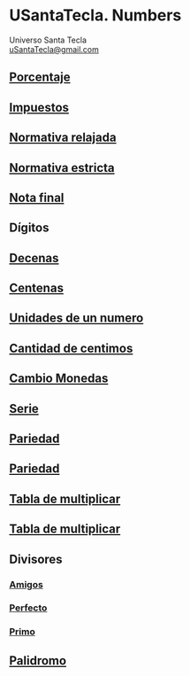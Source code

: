 # USantaTecla. Numbers
Universo Santa Tecla  
[uSantaTecla@gmail.com](mailto:uSantaTecla@gmail.com) 

## [Porcentaje](./docs/porcentaje.md)
## [Impuestos](./docs/ivaDescuento.md)

## [Normativa relajada](./docs/normativaRelajada.md)
## [Normativa estricta](./docs/normativaEstricta.md)
## [Nota final](./docs/notaFinal.md)

## Dígitos
## [Decenas](./docs/decenas.md)
## [Centenas](./docs/centenas.md)
## [Unidades de un numero](./docs/unidadesNumero.md)
## [Cantidad de centimos](./docs/cantidadCentimos.md)

## [Cambio Monedas](./docs/cambioMonedas.md)

## [Serie](./docs/serie.md)

## [Pariedad](./docs/pariedadSentenciasAlternativas.md)
## [Pariedad](./docs/pariedadFunciones.md)

## [Tabla de multiplicar](./docs/tablaMultiplicar.md)
## [Tabla de multiplicar](./docs/tablaMultiplicarFunciones.md)

## Divisores
### [Amigos](./docs/divisores/amigos.md)
### [Perfecto](./docs/divisores/perfecto.md)
### [Primo](./docs/divisores/primos.md)

## [Palidromo](./docs/palidromo.md)

